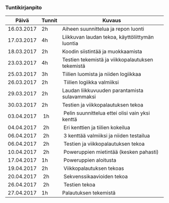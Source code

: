 ### Tuntikirjanpito
Päivä | Tunnit | Kuvaus
--------------- | ----- | ------
16.03.2017 | 2h | Aiheen suunnittelua ja repon luonti
17.03.2017 | 4h | Liikkuvan laudan tekoa, käyttöliittymän luontia
18.03.2017 | 2h | Koodin siistintää ja muokkaamista
23.03.2017 | 4h | Testien tekemistä ja viikkopalautuksen tekemistä
25.03.2017 | 3h | Tiilien luomista ja niiden logiikkaa
26.03.2017 | 2h | Tiilien logiikka valmiiksi
29.03.2017 | 2h | Laudan liikkuvuuden parantamista sulavammaksi
30.03.2017 | 2h | Testien ja viikkopalautuksen tekoa
03.04.2017 | 1h | Pelin suunnittelua ettei olisi vain yksi kenttä
04.04.2017 | 2h | Eri kenttien ja tiilien kokeilua
06.04.2017 | 2h | 3 kenttää valmiiksi ja niiden testailua
06.04.2017 | 2h | Testien ja viikkopalautuksen tekoa
10.04.2017 | 2h | Poweruppien mietintää (kesken pahasti)
17.04.2017 | 1h | Poweruppien aloitusta
19.04.2017 | 2h | Viikkopalautuksen tekoas
20.04.2017 | 2h | Sekvenssikaavioiden tekoa
26.04.2017 | 2h | Testien tekoa
27.04.2017 | 1h | Palautuksen tekemistä
